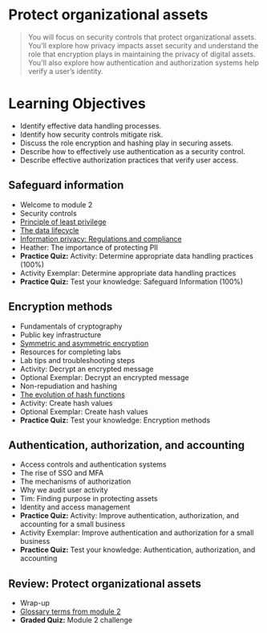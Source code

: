 # Protect organizational assets
> You will focus on security controls that protect organizational assets. You'll explore how privacy impacts asset security and understand the role that encryption plays in maintaining the privacy of digital assets. You'll also explore how authentication and authorization systems help verify a user’s identity.
# Learning Objectives
- Identify effective data handling processes.
- Identify how security controls mitigate risk.
- Discuss the role encryption and hashing play in securing assets.
- Describe how to effectively use authentication as a security control.
- Describe effective authorization practices that verify user access.
## Safeguard information
- Welcome to module 2
- Security controls
- [Principle of least privilege](https://github.com/KailaniBailey/Google-Cybersecurity-Professional-Certificate/tree/main/Course%205:%20Assets,%20Threats,%20and%20Vulnerabilities/Week%202:%20Protect%20organizational%20assets/Principle%20of%20least%20privilege)
- [The data lifecycle](https://github.com/KailaniBailey/Google-Cybersecurity-Professional-Certificate/tree/main/Course%205:%20Assets,%20Threats,%20and%20Vulnerabilities/Week%202:%20Protect%20organizational%20assets/The%20data%20lifecycle)
- [Information privacy: Regulations and compliance](https://github.com/KailaniBailey/Google-Cybersecurity-Professional-Certificate/tree/main/Course%205:%20Assets,%20Threats,%20and%20Vulnerabilities/Week%202:%20Protect%20organizational%20assets/Information%20privacy:%20Regulations%20and%20compliance)
- Heather: The importance of protecting PII
- **Practice Quiz:** Activity: Determine appropriate data handling practices (100%)
- Activity Exemplar: Determine appropriate data handling practices
- **Practice Quiz:** Test your knowledge: Safeguard Information (100%)

## Encryption methods
- Fundamentals of cryptography
- Public key infrastructure
- [Symmetric and asymmetric encryption](https://github.com/KailaniBailey/Google-Cybersecurity-Professional-Certificate/tree/main/Course%205:%20Assets,%20Threats,%20and%20Vulnerabilities/Week%202:%20Protect%20organizational%20assets/Symmetric%20and%20asymmetric%20encryption)
- Resources for completing labs
- Lab tips and troubleshooting steps
- Activity: Decrypt an encrypted message
- Optional Exemplar: Decrypt an encrypted message
- Non-repudiation and hashing
- [The evolution of hash functions](https://github.com/KailaniBailey/Google-Cybersecurity-Professional-Certificate/tree/main/Course%205:%20Assets,%20Threats,%20and%20Vulnerabilities/Week%202:%20Protect%20organizational%20assets/The%20evolution%20of%20hash%20functions)
- Activity: Create hash values
- Optional Exemplar: Create hash values
- **Practice Quiz:** Test your knowledge: Encryption methods

## Authentication, authorization, and accounting
- Access controls and authentication systems
- The rise of SSO and MFA
- The mechanisms of authorization
- Why we audit user activity
- Tim: Finding purpose in protecting assets
- Identity and access management
- **Practice Quiz:** Activity: Improve authentication, authorization, and accounting for a small business
- Activity Exemplar: Improve authentication and authorization for a small business
- **Practice Quiz:** Test your knowledge: Authentication, authorization, and accounting

## Review: Protect organizational assets
- Wrap-up
- [Glossary terms from module 2](https://github.com/KailaniBailey/Google-Cybersecurity-Professional-Certificate/tree/main/Course%205%3A%20Assets%2C%20Threats%2C%20and%20Vulnerabilities/Week%202%3A%20Protect%20organizational%20assets/Glossary%20terms%20from%20module%202)
- **Graded Quiz:** Module 2 challenge
